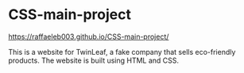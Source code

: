 # CSS-main-project

https://raffaeleb003.github.io/CSS-main-project/

This is a website for TwinLeaf, a fake company that sells eco-friendly products. The website is built using HTML and CSS.
